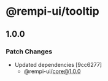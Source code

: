 # @rempi-ui/tooltip

## 1.0.0

### Patch Changes

- Updated dependencies [9cc6277]
  - @rempi-ui/core@1.0.0

